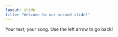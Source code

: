 ```yaml
---
layout: slide
title: "Welcome to our second slide!"
---
```

Your text, your song. 
Use the left arrow to go back!
